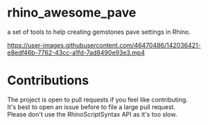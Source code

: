# rhino_awesome_pave
a set of tools to help creating gemstones pave settings in Rhino.

https://user-images.githubusercontent.com/46470486/142036421-e8edf46b-7762-43cc-a1fd-7ad8490e93e3.mp4

# Contributions
The project is open to pull requests if you feel like contributing.   
It's best to open an issue before to file a large pull request.   
Please don't use the RhinoScriptSyntax API as it's too slow.
